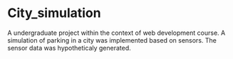 # City_simulation
A undergraduate project within the context of web development course. A simulation of parking in a city was implemented based on sensors. The sensor data was hypotheticaly generated.
